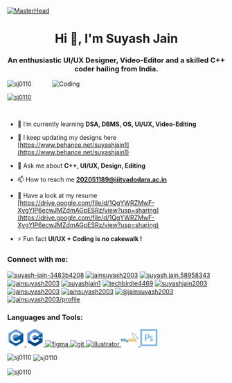 [![MasterHead](https://1.bp.blogspot.com/-7A4WynwLsMw/XbBpCXG8fHI/AAAAAAAAMt4/uOa1bpLskYgrwGbllhSu2SDj_Mig8SXJQCLcBGAsYHQ/s1600/2000_600px.gif)](https://www.linkedin.com/in/suyash-jain-3483b4208/)


<h1 align="center">Hi 👋, I'm Suyash Jain</h1>
<h3 align="center">An enthusiastic UI/UX Designer, Video-Editor and a skilled C++ coder hailing from India.</h3>
<img align="right" alt="Coding" width="400" src="https://cdn.dribbble.com/users/1162077/screenshots/3848914/programmer.gif">

<p align="left"> <img src="https://komarev.com/ghpvc/?username=sj0110&label=Profile%20views&color=0e75b6&style=flat" alt="sj0110" /> </p>

<p align="left"> <a href="https://github.com/ryo-ma/github-profile-trophy"><img src="https://github-profile-trophy.vercel.app/?username=sj0110" alt="sj0110" /></a> </p>

<p align="left"> <a href="https://twitter.com/" target="blank"><img src="https://img.shields.io/twitter/follow/?logo=twitter&style=for-the-badge" alt="" /></a> </p>

- 🌱 I’m currently learning **DSA, DBMS, OS, UI/UX, Video-Editing**

- 📝 I keep updating my designs here [https://www.behance.net/suyashjain1](https://www.behance.net/suyashjain1)

- 💬 Ask me about **C++, UI/UX, Design, Editing**

- 📫 How to reach me **202051189@iiitvadodara.ac.in**

- 📄 Have a look at my resume [https://drive.google.com/file/d/1QgYWRZMwF-XygYlP6ecwJMZdmAGpESRz/view?usp=sharing](https://drive.google.com/file/d/1QgYWRZMwF-XygYlP6ecwJMZdmAGpESRz/view?usp=sharing)

- ⚡ Fun fact **UI/UX + Coding is no cakewalk !**

<h3 align="left">Connect with me:</h3>
<p align="left">
<a href="https://linkedin.com/in/suyash-jain-3483b4208" target="blank"><img align="center" src="https://raw.githubusercontent.com/rahuldkjain/github-profile-readme-generator/master/src/images/icons/Social/linked-in-alt.svg" alt="suyash-jain-3483b4208" height="30" width="40" /></a>
<a href="https://kaggle.com/jainsuyash2003" target="blank"><img align="center" src="https://raw.githubusercontent.com/rahuldkjain/github-profile-readme-generator/master/src/images/icons/Social/kaggle.svg" alt="jainsuyash2003" height="30" width="40" /></a>
<a href="https://fb.com/suyash.jain.58958343" target="blank"><img align="center" src="https://raw.githubusercontent.com/rahuldkjain/github-profile-readme-generator/master/src/images/icons/Social/facebook.svg" alt="suyash.jain.58958343" height="30" width="40" /></a>
<a href="https://instagram.com/jainsuyash2003" target="blank"><img align="center" src="https://raw.githubusercontent.com/rahuldkjain/github-profile-readme-generator/master/src/images/icons/Social/instagram.svg" alt="jainsuyash2003" height="30" width="40" /></a>
<a href="https://www.behance.net/suyashjain1" target="blank"><img align="center" src="https://raw.githubusercontent.com/rahuldkjain/github-profile-readme-generator/master/src/images/icons/Social/behance.svg" alt="suyashjain1" height="30" width="40" /></a>
<a href="https://www.youtube.com/c/techbirdie4469" target="blank"><img align="center" src="https://raw.githubusercontent.com/rahuldkjain/github-profile-readme-generator/master/src/images/icons/Social/youtube.svg" alt="techbirdie4469" height="30" width="40" /></a>
<a href="https://www.codechef.com/users/suyashjain2003" target="blank"><img align="center" src="https://cdn.jsdelivr.net/npm/simple-icons@3.1.0/icons/codechef.svg" alt="suyashjain2003" height="30" width="40" /></a>
<a href="https://www.hackerrank.com/jainsuyash2003" target="blank"><img align="center" src="https://raw.githubusercontent.com/rahuldkjain/github-profile-readme-generator/master/src/images/icons/Social/hackerrank.svg" alt="jainsuyash2003" height="30" width="40" /></a>
<a href="https://www.leetcode.com/jainsuyash2003" target="blank"><img align="center" src="https://raw.githubusercontent.com/rahuldkjain/github-profile-readme-generator/master/src/images/icons/Social/leet-code.svg" alt="jainsuyash2003" height="30" width="40" /></a>
<a href="https://www.hackerearth.com/@jainsuyash2003" target="blank"><img align="center" src="https://raw.githubusercontent.com/rahuldkjain/github-profile-readme-generator/master/src/images/icons/Social/hackerearth.svg" alt="@jainsuyash2003" height="30" width="40" /></a>
<a href="https://auth.geeksforgeeks.org/user/jainsuyash2003/profile" target="blank"><img align="center" src="https://raw.githubusercontent.com/rahuldkjain/github-profile-readme-generator/master/src/images/icons/Social/geeks-for-geeks.svg" alt="jainsuyash2003/profile" height="30" width="40" /></a>
</p>

<h3 align="left">Languages and Tools:</h3>
<p align="left"> <a href="https://www.cprogramming.com/" target="_blank" rel="noreferrer"> <img src="https://raw.githubusercontent.com/devicons/devicon/master/icons/c/c-original.svg" alt="c" width="40" height="40"/> </a> <a href="https://www.w3schools.com/cpp/" target="_blank" rel="noreferrer"> <img src="https://raw.githubusercontent.com/devicons/devicon/master/icons/cplusplus/cplusplus-original.svg" alt="cplusplus" width="40" height="40"/> </a> <a href="https://www.figma.com/" target="_blank" rel="noreferrer"> <img src="https://www.vectorlogo.zone/logos/figma/figma-icon.svg" alt="figma" width="40" height="40"/> </a> <a href="https://git-scm.com/" target="_blank" rel="noreferrer"> <img src="https://www.vectorlogo.zone/logos/git-scm/git-scm-icon.svg" alt="git" width="40" height="40"/> </a> <a href="https://www.adobe.com/in/products/illustrator.html" target="_blank" rel="noreferrer"> <img src="https://www.vectorlogo.zone/logos/adobe_illustrator/adobe_illustrator-icon.svg" alt="illustrator" width="40" height="40"/> </a> <a href="https://www.mysql.com/" target="_blank" rel="noreferrer"> <img src="https://raw.githubusercontent.com/devicons/devicon/master/icons/mysql/mysql-original-wordmark.svg" alt="mysql" width="40" height="40"/> </a> <a href="https://www.photoshop.com/en" target="_blank" rel="noreferrer"> <img src="https://raw.githubusercontent.com/devicons/devicon/master/icons/photoshop/photoshop-line.svg" alt="photoshop" width="40" height="40"/> </a> </p>

<p><img align="left" src="https://github-readme-stats.vercel.app/api/top-langs?username=sj0110&show_icons=true&locale=en&layout=compact" alt="sj0110" /></p>

<p>&nbsp;<img align="center" src="https://github-readme-stats.vercel.app/api?username=sj0110&show_icons=true&locale=en" alt="sj0110" /></p>

<p><img align="center" src="https://github-readme-streak-stats.herokuapp.com/?user=sj0110&" alt="sj0110" /></p>
